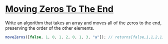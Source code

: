# [Moving Zeros To The End](https://www.codewars.com/kata/52597aa56021e91c93000cb0/solutions/javascript)

Write an algorithm that takes an array and moves all of the zeros to the end, preserving the order of the other elements.

```javascript
moveZeros([false, 1, 0, 1, 2, 0, 1, 3, "a"]); // returns[false,1,1,2,1,3,"a",0,0]
```
